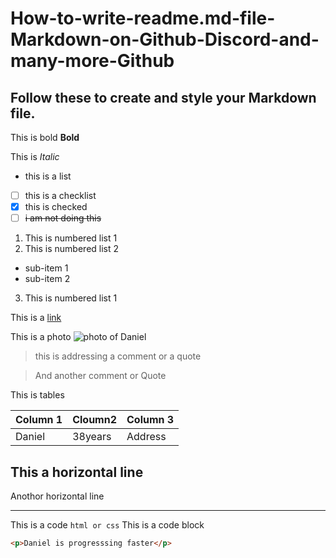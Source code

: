 # How-to-write-readme.md-file-Markdown-on-Github-Discord-and-many-more-Github
## Follow these to create and style your Markdown file.
This is bold **Bold**  

This is *Italic*
- this is a list
- [ ] this is a checklist
- [X] this is checked
- [ ] ~~i am not doing this~~
1. This is numbered list 1
1. This is numbered list 2
* sub-item 1
* sub-item 2
3. This is numbered list 1

This is a [link](tudent.cloudprojectbootcamp.com)

This is a photo ![photo of Daniel](https://pixabay.com/photos/irish-hare-hare-mountain-hare-7785267/)

>this is addressing a comment or a quote

>And another comment or Quote

This is tables

|Column 1|Cloumn2|Column 3|
|--------|-------|--------|
|Daniel|38years|Address

This a horizontal line
---

Anothor horizontal line
***

This is a code
`html or css`
This is a code block 
~~~html
<p>Daniel is progresssing faster</p>
